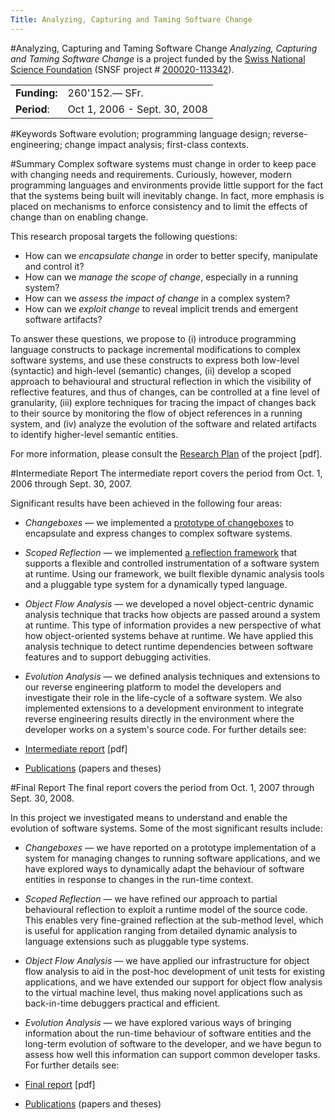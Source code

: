 ```yaml
---
Title: Analyzing, Capturing and Taming Software Change
---
```

#Analyzing, Capturing and Taming Software Change
*Analyzing, Capturing and Taming Software Change* is a project funded by the [Swiss National Science Foundation](http://www.snf.ch/) (SNSF project # [200020-113342](http://p3.snf.ch/Project-113342)).

| | |
|---|---|
|<strong>Funding:</strong>|260'152.&mdash; SFr.
|<strong>Period</strong>:|Oct 1, 2006 - Sept. 30, 2008
 
#Keywords
Software evolution; programming language design; reverse-engineering; change impact analysis; first-class contexts.

#Summary
Complex software systems must change in order to keep pace with changing needs and requirements. Curiously, however, modern programming languages and environments provide little support for the fact that the systems being built will inevitably change. In fact, more emphasis is placed on mechanisms to enforce consistency and to limit the effects of change than on enabling change.

This research proposal targets the following questions:


- How can we *encapsulate change* in order to better specify, manipulate and control it?
- How can we *manage the scope of change*, especially in a running system?
- How can we *assess the impact of change* in a complex system?
- How can we *exploit change* to reveal implicit trends and emergent software artifacts?

To answer these questions, we propose to (i) introduce programming language constructs to package incremental modifications to complex software systems, and use these constructs to express both low-level (syntactic) and high-level (semantic) changes, (ii) develop a scoped approach to behavioural and structural reflection in which the visibility of reflective features, and thus of changes, can be controlled at a fine level of granularity, (iii) explore techniques for tracing the impact of changes back to their source by monitoring the flow of object references in a running system, and (iv) analyze the evolution of the software and related artifacts to identify higher-level semantic entities.

For more information, please consult the [Research Plan](%assets_url%/download/projectreports/snf06-part2.pdf) of the project [pdf].

#Intermediate Report
The intermediate report covers the period from Oct. 1, 2006 through Sept. 30, 2007.

Significant results have been achieved in the following four areas:


- *Changeboxes* &mdash; we implemented a [prototype of changeboxes](http://smallwiki.unibe.ch/changeboxes/) to encapsulate and express changes to complex software systems.
- *Scoped Reflection* &mdash; we implemented [a reflection framework](%base_url%/research/reflectivity) that supports a flexible and controlled instrumentation of a software system at runtime. Using our framework, we built flexible dynamic analysis tools and a pluggable type system for a dynamically typed language.
- *Object Flow Analysis* &mdash; we developed a novel object-centric dynamic analysis technique that tracks how objects are passed around a system at runtime. This type of information provides a new perspective of what how object-oriented systems behave at runtime. We have applied this analysis technique to detect runtime dependencies between software features and to support debugging activities.
- *Evolution Analysis* &mdash; we defined analysis techniques and extensions to our reverse engineering platform to model the developers and investigate their role in the life-cycle of a software system. We also implemented extensions to a development environment to integrate reverse engineering results directly in the environment where the developer works on a system's source code.
For further details see:

- [Intermediate report](%assets_url%/download/projectreports/snf06-intermediate.pdf) [pdf]
- [Publications](%assets_url%/scgbib/?query=snf07&filter=Year) (papers and theses)

#Final Report
The final report covers the period from Oct. 1, 2007 through Sept. 30, 2008.

In this project we investigated means to understand and enable the evolution of software systems. Some of the most significant results include: 


- *Changeboxes* &mdash; we have reported on a prototype implementation of a system for managing changes to running software applications, and we have explored ways to dynamically adapt the behaviour of software entities in response to changes in the run-time context.
- *Scoped Reflection* &mdash; we have refined our approach to partial behavioural reflection to exploit a runtime model of the source code. This enables very fine-grained reflection at the sub-method level, which is useful for application ranging from detailed dynamic analysis to language extensions such as pluggable type systems.
- *Object Flow Analysis* &mdash; we have applied our infrastructure for object flow analysis to aid in the post-hoc development of unit tests for existing applications, and we have extended our support for object flow analysis to the virtual machine level, thus making novel applications such as back-in-time debuggers practical and efficient.
- *Evolution Analysis* &mdash; we have explored various ways of bringing information about the run-time behaviour of software entities and the long-term evolution of software to the developer, and we have begun to assess how well this information can support common developer tasks.
For further details see:

- [Final report](%assets_url%/download/projectreports/snf06-final.pdf) [pdf]
- [Publications](%assets_url%/scgbib/?query=snf08&filter=Year) (papers and theses)
